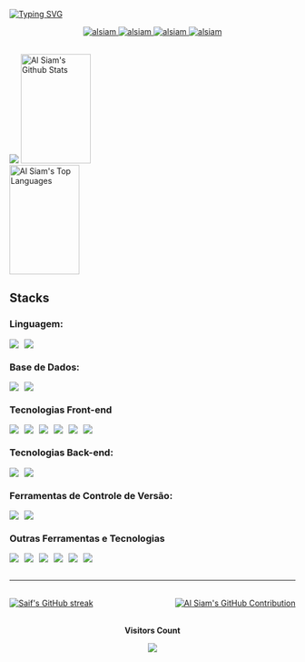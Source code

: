 [![Typing SVG](https://readme-typing-svg.herokuapp.com/?color=7F3FBF&size=40&center=true&vCenter=true&width=1000&height=50&lines=Hello,+my+name+is+Carlos+Soares;I+am+a+Web+Developer;Be+Welcome!+:%29)](https://git.io/typing-svg)

<p align="center">
 <a href="https://carlossoares.netlify.app/" target="blank">
  <img src="https://img.shields.io/badge/Porfolio-DC143C?style=for-the-badge&logo=medium&logoColor=white&border=7F3FBF" alt="alsiam" />
 </a>
 <a href="https://linkedin.com/in/al-siam" target="_blank">
  <img src="https://img.shields.io/badge/LinkedIn-0077B5?style=for-the-badge&logo=linkedin&logoColor=white&border=7F3FBF" alt="alsiam"/>
 </a>
  <a href="https://api.whatsapp.com/send?phone=244950802641" target="_blank">
  <img src="https://img.shields.io/badge/WhatsApp-gree?style=for-the-badge&logo=whatsApp&logoColor=white&border=7F3FBF" alt="alsiam"/>
 </ a>
 <a href="https://carlossoarespedro20@gmail.com" target="_blank">
  <img src="https://img.shields.io/badge/Gmail-20BEFF?&style=for-the-badge&logo=gmail&logoColor=white&border=7F3FBF" alt="alsiam"  />
  </a>
</p>
<br />

<img src="https://user-images.githubusercontent.com/73097560/115834477-dbab4500-a447-11eb-908a-139a6edaec5c.gif">

<a>
    <a href="https://github.com/CarlosSoares123"><img alt="Al Siam's Github Stats" src="https://denvercoder1-github-readme-stats.vercel.app/api?username=CarlosSoares123&show_icons=true&count_private=true&theme=react&border_color=7F3FBF&bg_color=0D1117&title_color=F85D7F&icon_color=F8D866" height="192px" width="49.5%"/></a>
  <a href="https://github.com/CarlosSoares123"><img alt="Al Siam's Top Languages" src="https://denvercoder1-github-readme-stats.vercel.app/api/top-langs/?username=CarlosSoares123&langs_count=8&layout=compact&theme=react&border_color=7F3FBF&bg_color=0D1117&title_color=F85D7F&icon_color=F8D866" height="192px" width="49.5%"/></a>
  <br/>
</a>

## Stacks

### Linguagem:
<div style="display: flex; gap: 10px;">
<img src="https://img.shields.io/badge/TypeScript-007ACC?style=for-the-badge&logo=typescript&logoColor=white&border=7F3FBF">
<img src="https://img.shields.io/badge/Javascript-yellow?style=for-the-badge&logo=javascript&logoColor=white&border=7F3FBF">
</div>

### Base de Dados: 
<div style="display: flex; gap: 10px">
<img src="https://img.shields.io/badge/MySQL-00000F?style=for-the-badge&logo=mysql&logoColor=white&border=7F3FBF">
<img src="https://img.shields.io/badge/PostgreSQL-316192?style=for-the-badge&logo=postgresql&logoColor=white&border=7F3FBF">
</div>

### Tecnologias Front-end
<div style="display: flex; gap: 10px;">
  <img src="https://img.shields.io/badge/HTML5-E34F26?style=for-the-badge&logo=html5&logoColor=white&border=7F3FBF" />
  <img src="https://img.shields.io/badge/CSS3-1572B6?style=for-the-badge&logo=css3&logoColor=white&border=7F3FBF">
  <img src="https://img.shields.io/badge/React-20232A?style=for-the-badge&logo=react&logoColor=61DAFB&border=7F3FBF">
  <img src="https://img.shields.io/badge/styled--components-DB7093?style=for-the-badge&logo=styled-components&logoColor=white&border=7F3FBF">
  <img src="https://img.shields.io/badge/React_Router-CA4245?style=for-the-badge&logo=react-router&logoColor=white&border=7F3FBF">
  <img src="https://img.shields.io/badge/Tailwind-3b8ba5?style=for-the-badge&logo=Tailwind css&logoColor=white&border=7F3FBF">
</div>


### Tecnologias Back-end:
<div style="display: flex; gap: 10px;">
<img src="https://img.shields.io/badge/Node.Js-green?style=for-the-badge&logo=node.Js&logoColor=white&border=7F3FBF">
<img src="https://img.shields.io/badge/Express.js-404D59?style=for-the-badge&border=7F3FBF">
</div>

### Ferramentas de Controle de Versão:
<div style="display: flex; gap: 10px;">
<img src="https://img.shields.io/badge/Git-E34F26?style=for-the-badge&logo=git&logoColor=white&border=7F3FBF">
<img src="https://img.shields.io/badge/GitHub-100000?style=for-the-badge&logo=github&logoColor=white&border=7F3FBF">
</div>

### Outras Ferramentas e Tecnologias
<div style="display: flex; gap: 10px;">
<img src="https://img.shields.io/badge/Axios-yellow?style=for-the-badge&logo=axios&logoColor=white&border=7F3FBF">
<img src="https://img.shields.io/badge/Swagger-green?style=for-the-badge&logo=swagger&logoColor=white&border=7F3FBF">
<img src="https://img.shields.io/badge/Jest-99425b?style=for-the-badge&logo=Jest&logoColor=white&border=7F3FBF">
<img src="https://img.shields.io/badge/Socket.io-000?style=for-the-badge&logo=socket.io&logoColor=white&border=7F3FBF">
<img src="https://img.shields.io/badge/Postman-orange?style=for-the-badge&logo=Postman&logoColor=white&border=7F3FBF">
<img src="https://img.shields.io/badge/Sequelize-blue?style=for-the-badge&logo=Sequelize&logoColor=white&border=7F3FBF">
</div>

<br/>
<hr/>
<br/>

<div align="center" style="display: flex; justify-content: space-between; gap: 5px;">

  <a href="https://github.com/CarlosSoares123">
    <img src="https://github-readme-streak-stats.herokuapp.com/?user=CarlosSoares123&theme=radical&border=7F3FBF&background=0D1117" alt="Saif's GitHub streak"/>
  </a>
  
  <a href="https://github.com/CarlosSoares123">
    <img src="https://github-profile-summary-cards.vercel.app/api/cards/profile-details?username=CarlosSoares123&theme=radical" alt="Al Siam's GitHub Contribution"/>
  </a>
  
</div>


<div align="center">
<br><p align="centre"><b>Visitors Count</b></p>  
<p align="center"><img align="center" src="https://profile-counter.glitch.me/{CarlosSoares123}/count.svg" /></p>
<br></div>
